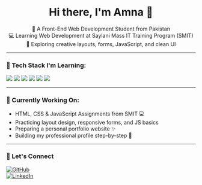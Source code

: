 <h1 align="center">Hi there, I'm Amna 👋</h1>

<p align="center">
  🌸 A Front-End Web Development Student from Pakistan <br>
  💻 Learning Web Development at Saylani Mass IT Training Program (SMIT) <br>
  🌱 Exploring creative layouts, forms, JavaScript, and clean UI <br>
</p>

---

### 🧰 Tech Stack I'm Learning:
<p>
  <img src="https://img.shields.io/badge/HTML5-E34F26?style=for-the-badge&logo=html5&logoColor=white"/>
  <img src="https://img.shields.io/badge/CSS3-1572B6?style=for-the-badge&logo=css3&logoColor=white"/>
  <img src="https://img.shields.io/badge/Bootstrap-563D7C?style=for-the-badge&logo=bootstrap&logoColor=white"/>
  <img src="https://img.shields.io/badge/JavaScript-F7DF1E?style=for-the-badge&logo=javascript&logoColor=black"/>
  <img src="https://img.shields.io/badge/Git-F05032?style=for-the-badge&logo=git&logoColor=white"/>
  <img src="https://img.shields.io/badge/GitHub-181717?style=for-the-badge&logo=github&logoColor=white"/>
</p>

---

### 📌 Currently Working On:
- HTML, CSS & JavaScript Assignments from SMIT 💻  
- Practicing layout design, responsive forms, and JS basics  
- Preparing a personal portfolio website ✨  
- Building my professional profile step-by-step 💼

---

### 💖 Let's Connect

[![GitHub](https://img.shields.io/badge/GitHub-Amna7877-181717?style=flat&logo=github)](https://github.com/Amna7877)  
[![LinkedIn](https://img.shields.io/badge/LinkedIn-Amna%20Mehmood-0077B5?style=flat&logo=linkedin)](https://www.linkedin.com/in/amna-mehmood-611430371)





